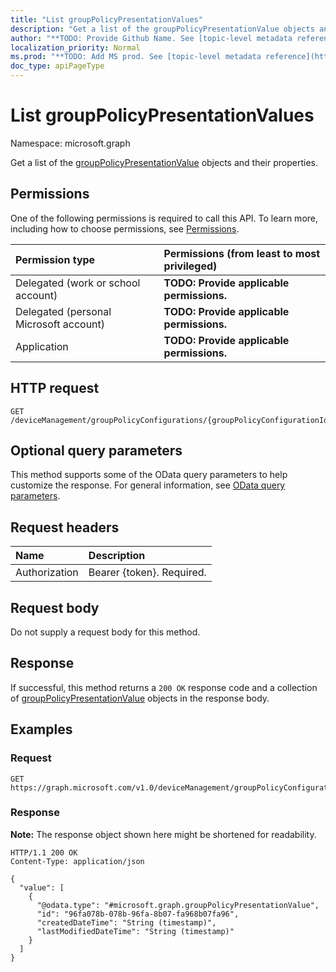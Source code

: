 ```yaml
---
title: "List groupPolicyPresentationValues"
description: "Get a list of the groupPolicyPresentationValue objects and their properties."
author: "**TODO: Provide Github Name. See [topic-level metadata reference](https://msgo.azurewebsites.net/add/document/guidelines/metadata.html#topic-level-metadata)**"
localization_priority: Normal
ms.prod: "**TODO: Add MS prod. See [topic-level metadata reference](https://msgo.azurewebsites.net/add/document/guidelines/metadata.html#topic-level-metadata)**"
doc_type: apiPageType
---
```


# List groupPolicyPresentationValues
Namespace: microsoft.graph



Get a list of the [groupPolicyPresentationValue](../resources/grouppolicypresentationvalue.md) objects and their properties.

## Permissions
One of the following permissions is required to call this API. To learn more, including how to choose permissions, see [Permissions](/graph/permissions-reference).

|Permission type|Permissions (from least to most privileged)|
|:---|:---|
|Delegated (work or school account)|**TODO: Provide applicable permissions.**|
|Delegated (personal Microsoft account)|**TODO: Provide applicable permissions.**|
|Application|**TODO: Provide applicable permissions.**|

## HTTP request

<!-- {
  "blockType": "ignored"
}
-->
``` http
GET /deviceManagement/groupPolicyConfigurations/{groupPolicyConfigurationId}/definitionValues/{groupPolicyDefinitionValueId}/presentationValues
```

## Optional query parameters
This method supports some of the OData query parameters to help customize the response. For general information, see [OData query parameters](/graph/query-parameters).

## Request headers
|Name|Description|
|:---|:---|
|Authorization|Bearer {token}. Required.|

## Request body
Do not supply a request body for this method.

## Response

If successful, this method returns a `200 OK` response code and a collection of [groupPolicyPresentationValue](../resources/grouppolicypresentationvalue.md) objects in the response body.

## Examples

### Request
<!-- {
  "blockType": "request",
  "name": "list_grouppolicypresentationvalue"
}
-->
``` http
GET https://graph.microsoft.com/v1.0/deviceManagement/groupPolicyConfigurations/{groupPolicyConfigurationId}/definitionValues/{groupPolicyDefinitionValueId}/presentationValues
```


### Response
**Note:** The response object shown here might be shortened for readability.
<!-- {
  "blockType": "response",
  "truncated": true,
  "@odata.type": "Collection(microsoft.graph.groupPolicyPresentationValue)"
}
-->
``` http
HTTP/1.1 200 OK
Content-Type: application/json

{
  "value": [
    {
      "@odata.type": "#microsoft.graph.groupPolicyPresentationValue",
      "id": "96fa078b-078b-96fa-8b07-fa968b07fa96",
      "createdDateTime": "String (timestamp)",
      "lastModifiedDateTime": "String (timestamp)"
    }
  ]
}
```

